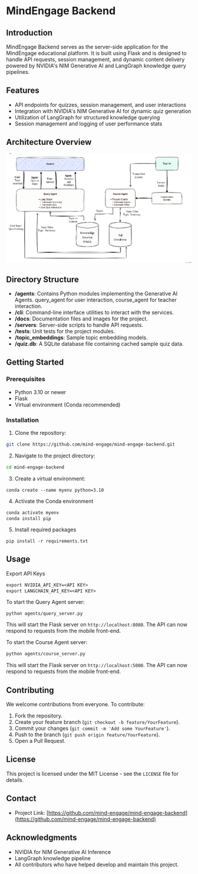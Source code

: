 

# MindEngage Backend

## Introduction
MindEngage Backend serves as the server-side application for the MindEngage educational platform. It is built using Flask and is designed to handle API requests, session management, and dynamic content delivery powered by NVIDIA's NIM Generative AI and LangGraph knowledge query pipelines.

## Features
- API endpoints for quizzes, session management, and user interactions
- Integration with NVIDIA's NIM Generative AI for dynamic quiz generation
- Utilization of LangGraph for structured knowledge querying
- Session management and logging of user performance stats

## Architecture Overview
![Archotecture](./docs/SocraticLearningAgentOverview.png)

## Directory Structure

- **/agents**: Contains Python modules implementing the Generative AI Agents. query_agent for user interaction, course_agent for teacher interaction.
- **/cli**: Command-line interface utilities to interact with the services.
- **/docs**: Documentation files and images for the project.
- **/servers**: Server-side scripts to handle API requests.
- **/tests**: Unit tests for the project modules.
- **/topic_embeddings**: Sample topic embedding models.
- **/quiz.db**: A SQLite database file containing cached sample quiz data.
## Getting Started

### Prerequisites
- Python 3.10 or newer
- Flask
- Virtual environment (Conda recommended)

### Installation
1. Clone the repository:
```bash
git clone https://github.com/mind-engage/mind-engage-backend.git
```
2. Navigate to the project directory:
```bash
cd mind-engage-backend
```
3. Create a virtual environment:

```
conda create --name myenv python=3.10
```
4. Activate the Conda environment
```
conda activate myenv
conda install pip
```

5. Install required packages
```
pip install -r requirements.txt
```

## Usage

Export API Keys
```
export NVIDIA_API_KEY=<API KEY>
export LANGCHAIN_API_KEY=<API KEY>
```
To start the Query Agent server:
```bash
python agents/query_server.py
```
This will start the Flask server on `http://localhost:8080`. The API can now respond to requests from the mobile front-end.

To start the Course Agent server:
```bash
python agents/course_server.py
```
This will start the Flask server on `http://localhost:5000`. The API can now respond to requests from the mobile front-end.


## Contributing
We welcome contributions from everyone. To contribute:
1. Fork the repository.
2. Create your feature branch (`git checkout -b feature/YourFeature`).
3. Commit your changes (`git commit -m 'Add some YourFeature'`).
4. Push to the branch (`git push origin feature/YourFeature`).
5. Open a Pull Request.

## License
This project is licensed under the MIT License - see the `LICENSE` file for details.

## Contact
- Project Link: [https://github.com/mind-engage/mind-engage-backend](https://github.com/mind-engage/mind-engage-backend)

## Acknowledgments
- NVIDIA for NIM Generative AI Inference
- LangGraph knowledge pipeline
- All contributors who have helped develop and maintain this project.
